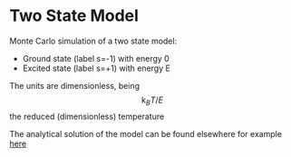 # Two State Model

Monte Carlo simulation of a two state model:
- Ground state (label s=-1) with energy 0
- Excited state (label s=+1) with energy E

The units are dimensionless, being $$\text{k}_BT/E$$ the reduced (dimensionless) temperature

The analytical solution of the model can be found elsewhere for example [here](https://farside.ph.utexas.edu/teaching/355/Surveyhtml/node234.html)

